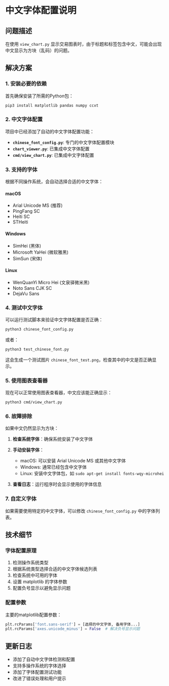 # 中文字体配置说明

## 问题描述

在使用 `view_chart.py` 显示交易图表时，由于标题和标签包含中文，可能会出现中文显示为方块（乱码）的问题。

## 解决方案

### 1. 安装必要的依赖

首先确保安装了所需的Python包：

```bash
pip3 install matplotlib pandas numpy ccxt
```

### 2. 中文字体配置

项目中已经添加了自动的中文字体配置功能：

- **`chinese_font_config.py`**: 专门的中文字体配置模块
- **`chart_viewer.py`**: 已集成中文字体配置
- **`cmd/view_chart.py`**: 已集成中文字体配置

### 3. 支持的字体

根据不同操作系统，会自动选择合适的中文字体：

#### macOS
- Arial Unicode MS (推荐)
- PingFang SC
- Heiti SC
- STHeiti

#### Windows
- SimHei (黑体)
- Microsoft YaHei (微软雅黑)
- SimSun (宋体)

#### Linux
- WenQuanYi Micro Hei (文泉驿微米黑)
- Noto Sans CJK SC
- DejaVu Sans

### 4. 测试中文字体

可以运行测试脚本来验证中文字体配置是否正确：

```bash
python3 chinese_font_config.py
```

或者：

```bash
python3 test_chinese_font.py
```

这会生成一个测试图片 `chinese_font_test.png`，检查其中的中文是否正确显示。

### 5. 使用图表查看器

现在可以正常使用图表查看器，中文应该能正确显示：

```bash
python3 cmd/view_chart.py
```

### 6. 故障排除

如果中文仍然显示为方块：

1. **检查系统字体**：确保系统安装了中文字体
2. **手动安装字体**：
   - macOS: 可以安装 Arial Unicode MS 或其他中文字体
   - Windows: 通常已经包含中文字体
   - Linux: 安装中文字体包，如 `sudo apt-get install fonts-wqy-microhei`

3. **查看日志**：运行程序时会显示使用的字体信息

### 7. 自定义字体

如果需要使用特定的中文字体，可以修改 `chinese_font_config.py` 中的字体列表。

## 技术细节

### 字体配置原理

1. 检测操作系统类型
2. 根据系统类型选择合适的中文字体候选列表
3. 检查系统中可用的字体
4. 设置 matplotlib 的字体参数
5. 配置负号显示以避免显示问题

### 配置参数

主要的matplotlib配置参数：

```python
plt.rcParams['font.sans-serif'] = [选择的中文字体, 备用字体...]
plt.rcParams['axes.unicode_minus'] = False  # 解决负号显示问题
```

## 更新日志

- 添加了自动中文字体检测和配置
- 支持多操作系统的字体选择
- 添加了字体配置测试功能
- 改进了错误处理和用户提示
